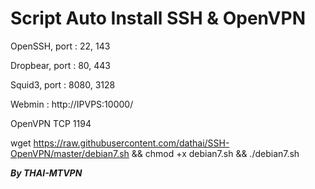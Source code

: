 # Script Auto Install SSH & OpenVPN

OpenSSH, port : 22, 143

Dropbear, port : 80, 443

Squid3, port : 8080, 3128

Webmin : http://IPVPS:10000/

OpenVPN TCP 1194


wget https://raw.githubusercontent.com/dathai/SSH-OpenVPN/master/debian7.sh && chmod +x debian7.sh && ./debian7.sh

*********************By THAI-MTVPN*********************
